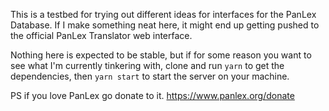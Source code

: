 This is a testbed for trying out different ideas for interfaces for the PanLex Database. If I make something neat here, it might end up getting pushed to the official PanLex Translator web interface.

Nothing here is expected to be stable, but if for some reason you want to see what I'm currently tinkering with, clone and run `yarn` to get the dependencies, then `yarn start` to start the server on your machine.

PS if you love PanLex go donate to it. https://www.panlex.org/donate
